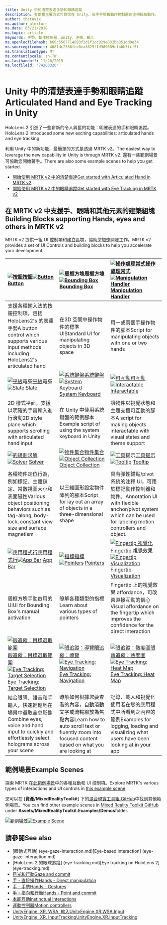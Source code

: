 ```yaml
---
title: Unity 中的清楚表達手勢和眼睛追蹤
description: 有兩種主要方式可對您在 Unity、右手手勢和動作控制器的注視採取動作。
author: thetuvix
ms.author: alexturn
ms.date: 03/21/2018
ms.topic: article
keywords: 手勢，動作控制器，unity，注視，輸入
ms.openlocfilehash: b60c5567714893f2d1f2cc929e832bb851dd9e34
ms.sourcegitcommit: 4081dc2356fec0ea3625f1d989689cfbbb3fcf5f
ms.translationtype: MT
ms.contentlocale: zh-TW
ms.lasthandoff: 11/20/2019
ms.locfileid: "74203320"
---
```

# <a name="articulated-hand-and-eye-tracking-in-unity"></a><span data-ttu-id="c2987-104">Unity 中的清楚表達手勢和眼睛追蹤</span><span class="sxs-lookup"><span data-stu-id="c2987-104">Articulated Hand and Eye Tracking in Unity</span></span>

<span data-ttu-id="c2987-105">HoloLens 2 引進了一些嶄新的令人興奮的功能：明確表達的手和眼睛追蹤。</span><span class="sxs-lookup"><span data-stu-id="c2987-105">HoloLens 2 introduced some new exciting capabilities: articulated hands and eye tracking.</span></span>

<span data-ttu-id="c2987-106">利用 Unity 中的新功能，最簡單的方式是透過 MRTK v2。</span><span class="sxs-lookup"><span data-stu-id="c2987-106">The easiest way to leverage the new capability in Unity is through MRTK v2.</span></span> <span data-ttu-id="c2987-107">還有一些範例場景可協助您開始著手。</span><span class="sxs-lookup"><span data-stu-id="c2987-107">There are also some example scenes to help you get started.</span></span> 

* [<span data-ttu-id="c2987-108">開始使用 MRTK v2 中的清楚表達</span><span class="sxs-lookup"><span data-stu-id="c2987-108">Get started with Articulated Hand  in MRTK v2</span></span>](https://microsoft.github.io/MixedRealityToolkit-Unity/Documentation/Input/HandTracking.html)
* [<span data-ttu-id="c2987-109">開始使用 MRTK v2 中的眼睛追蹤</span><span class="sxs-lookup"><span data-stu-id="c2987-109">Get started with Eye Tracking in MRTK v2</span></span>](https://microsoft.github.io/MixedRealityToolkit-Unity/Documentation/EyeTracking/EyeTracking_Main.html)


## <a name="building-blocks-supporting-hands-eyes-and-others-in-mrtk-v2"></a><span data-ttu-id="c2987-110">在 MRTK v2 中支援手、眼睛和其他元素的建築組塊</span><span class="sxs-lookup"><span data-stu-id="c2987-110">Building Blocks supporting Hands, eyes and others in MRTK v2</span></span>

<span data-ttu-id="c2987-111">MRTK v2 提供一組 UI 控制項和建立區塊，協助您加速開發工作。</span><span class="sxs-lookup"><span data-stu-id="c2987-111">MRTK v2 provides a set of UI Controls and building blocks to help you accelerate your development.</span></span> 

|  <span data-ttu-id="c2987-112">[![按鈕](images/MRTK_Button_Main.png)](https://microsoft.github.io/MixedRealityToolkit-Unity/Documentation/README_Button.html)[按鈕](https://microsoft.github.io/MixedRealityToolkit-Unity/Documentation/README_Button.html)</span><span class="sxs-lookup"><span data-stu-id="c2987-112">[![Button](images/MRTK_Button_Main.png)](https://microsoft.github.io/MixedRealityToolkit-Unity/Documentation/README_Button.html) [Button](https://microsoft.github.io/MixedRealityToolkit-Unity/Documentation/README_Button.html)</span></span> | <span data-ttu-id="c2987-113">[![周框](images/MRTK_BoundingBox_Main.png)](https://microsoft.github.io/MixedRealityToolkit-Unity/Documentation/README_BoundingBox.html)方塊周[框](https://microsoft.github.io/MixedRealityToolkit-Unity/Documentation/README_BoundingBox.html)方塊</span><span class="sxs-lookup"><span data-stu-id="c2987-113">[![Bounding Box](images/MRTK_BoundingBox_Main.png)](https://microsoft.github.io/MixedRealityToolkit-Unity/Documentation/README_BoundingBox.html) [Bounding Box](https://microsoft.github.io/MixedRealityToolkit-Unity/Documentation/README_BoundingBox.html)</span></span> | <span data-ttu-id="c2987-114">[![操作處理常式](images/MRTK_Manipulation_Main.png)](https://microsoft.github.io/MixedRealityToolkit-Unity/Documentation/README_ManipulationHandler.html)[操作處理常式](https://microsoft.github.io/MixedRealityToolkit-Unity/Documentation/README_ManipulationHandler.html)</span><span class="sxs-lookup"><span data-stu-id="c2987-114">[![Manipulation Handler](images/MRTK_Manipulation_Main.png)](https://microsoft.github.io/MixedRealityToolkit-Unity/Documentation/README_ManipulationHandler.html) [Manipulation Handler](https://microsoft.github.io/MixedRealityToolkit-Unity/Documentation/README_ManipulationHandler.html)</span></span> |
|:--- | :--- | :--- |
| <span data-ttu-id="c2987-115">支援各種輸入法的按鈕控制項，包括 HoloLens2's 的表達手勢</span><span class="sxs-lookup"><span data-stu-id="c2987-115">A button control which supports various input methods including HoloLens2's articulated hand</span></span> | <span data-ttu-id="c2987-116">在3D 空間中操作物件的標準 UI</span><span class="sxs-lookup"><span data-stu-id="c2987-116">Standard UI for manipulating objects in 3D space</span></span> | <span data-ttu-id="c2987-117">用一或兩個手操作物件的腳本</span><span class="sxs-lookup"><span data-stu-id="c2987-117">Script for manipulating objects with one or two hands</span></span> |
|  <span data-ttu-id="c2987-118">[![平板](images/MRTK_Slate_Main.png)](https://microsoft.github.io/MixedRealityToolkit-Unity/Documentation/README_Slate.html)電腦[平板](https://microsoft.github.io/MixedRealityToolkit-Unity/Documentation/README_Slate.html)電腦</span><span class="sxs-lookup"><span data-stu-id="c2987-118">[![Slate](images/MRTK_Slate_Main.png)](https://microsoft.github.io/MixedRealityToolkit-Unity/Documentation/README_Slate.html) [Slate](https://microsoft.github.io/MixedRealityToolkit-Unity/Documentation/README_Slate.html)</span></span> | <span data-ttu-id="c2987-119">[![系統鍵盤](images/MRTK_SystemKeyboard_Main.png)](https://microsoft.github.io/MixedRealityToolkit-Unity/Documentation/README_SystemKeyboard.html)[系統鍵盤](https://microsoft.github.io/MixedRealityToolkit-Unity/Documentation/README_SystemKeyboard.html)</span><span class="sxs-lookup"><span data-stu-id="c2987-119">[![System Keyboard](images/MRTK_SystemKeyboard_Main.png)](https://microsoft.github.io/MixedRealityToolkit-Unity/Documentation/README_SystemKeyboard.html) [System Keyboard](https://microsoft.github.io/MixedRealityToolkit-Unity/Documentation/README_SystemKeyboard.html)</span></span> | <span data-ttu-id="c2987-120">[![可互動](images/InteractableExamples.png)](https://microsoft.github.io/MixedRealityToolkit-Unity/Documentation/README_Interactable.html)[可互動](https://microsoft.github.io/MixedRealityToolkit-Unity/Documentation/README_Interactable.html)</span><span class="sxs-lookup"><span data-stu-id="c2987-120">[![Interactable](images/InteractableExamples.png)](https://microsoft.github.io/MixedRealityToolkit-Unity/Documentation/README_Interactable.html) [Interactable](https://microsoft.github.io/MixedRealityToolkit-Unity/Documentation/README_Interactable.html)</span></span> |
| <span data-ttu-id="c2987-121">2D 樣式平面，支援以明確的手寫輸入進行滾動</span><span class="sxs-lookup"><span data-stu-id="c2987-121">2D style plane which supports scrolling with articulated hand input</span></span> | <span data-ttu-id="c2987-122">在 Unity 中使用系統鍵盤的範例腳本</span><span class="sxs-lookup"><span data-stu-id="c2987-122">Example script of using the system keyboard in Unity</span></span>  | <span data-ttu-id="c2987-123">讓物件以視覺狀態和主題支援可互動的腳本</span><span class="sxs-lookup"><span data-stu-id="c2987-123">A script for making objects interactable with visual states and theme support</span></span> |
|  <span data-ttu-id="c2987-124">[![的規劃](images/MRTK_Solver_Main.png)](https://microsoft.github.io/MixedRealityToolkit-Unity/Documentation/README_Solver.html)[求解](https://microsoft.github.io/MixedRealityToolkit-Unity/Documentation/README_Solver.html)</span><span class="sxs-lookup"><span data-stu-id="c2987-124">[![Solver](images/MRTK_Solver_Main.png)](https://microsoft.github.io/MixedRealityToolkit-Unity/Documentation/README_Solver.html) [Solver](https://microsoft.github.io/MixedRealityToolkit-Unity/Documentation/README_Solver.html)</span></span> | <span data-ttu-id="c2987-125">[![物件集合](images/MRTK_ObjectCollection_Main.png)](https://microsoft.github.io/MixedRealityToolkit-Unity/Documentation/README_ManipulationHandler.html)[物件集合](https://microsoft.github.io/MixedRealityToolkit-Unity/Documentation/README_ManipulationHandler.html)</span><span class="sxs-lookup"><span data-stu-id="c2987-125">[![Object Collection](images/MRTK_ObjectCollection_Main.png)](https://microsoft.github.io/MixedRealityToolkit-Unity/Documentation/README_ManipulationHandler.html) [Object Collection](https://microsoft.github.io/MixedRealityToolkit-Unity/Documentation/README_ManipulationHandler.html)</span></span> | <span data-ttu-id="c2987-126">[![工具](images/MRTK_Tooltip_Main.png)](https://microsoft.github.io/MixedRealityToolkit-Unity/Documentation/README_Tooltip.html)提示[工具提示](https://microsoft.github.io/MixedRealityToolkit-Unity/Documentation/README_Tooltip.html)</span><span class="sxs-lookup"><span data-stu-id="c2987-126">[![Tooltip](images/MRTK_Tooltip_Main.png)](https://microsoft.github.io/MixedRealityToolkit-Unity/Documentation/README_Tooltip.html) [Tooltip](https://microsoft.github.io/MixedRealityToolkit-Unity/Documentation/README_Tooltip.html)</span></span> |
| <span data-ttu-id="c2987-127">各種物件定位行為，例如標記、主體鎖定、常數視圖大小和表面磁性</span><span class="sxs-lookup"><span data-stu-id="c2987-127">Various object positioning behaviors such as tag-along, body-lock, constant view size and surface magnetism</span></span> | <span data-ttu-id="c2987-128">以三維圖形設定物件陣列的腳本</span><span class="sxs-lookup"><span data-stu-id="c2987-128">Script for lay out an array of objects in a three-dimensional shape</span></span> | <span data-ttu-id="c2987-129">具有彈性錨點/pivot 系統的注釋 UI，可用於標記動作控制器和物件。</span><span class="sxs-lookup"><span data-stu-id="c2987-129">Annotation UI with flexible anchor/pivot system which can be used for labeling motion controllers and object.</span></span> |
|  <span data-ttu-id="c2987-130">[![應用程式行](images/MRTK_AppBar_Main.png)](https://microsoft.github.io/MixedRealityToolkit-Unity/Documentation/README_AppBar.html)[應用程式行](https://microsoft.github.io/MixedRealityToolkit-Unity/Documentation/README_AppBar.html)</span><span class="sxs-lookup"><span data-stu-id="c2987-130">[![App Bar](images/MRTK_AppBar_Main.png)](https://microsoft.github.io/MixedRealityToolkit-Unity/Documentation/README_AppBar.html) [App Bar](https://microsoft.github.io/MixedRealityToolkit-Unity/Documentation/README_AppBar.html)</span></span> | <span data-ttu-id="c2987-131">[![指標](images/MRTK_Pointer_Main.png)](https://microsoft.github.io/MixedRealityToolkit-Unity/Documentation/README_Pointers.html)[指標](https://microsoft.github.io/MixedRealityToolkit-Unity/Documentation/README_Pointers.html)</span><span class="sxs-lookup"><span data-stu-id="c2987-131">[![Pointers](images/MRTK_Pointer_Main.png)](https://microsoft.github.io/MixedRealityToolkit-Unity/Documentation/README_Pointers.html) [Pointers](https://microsoft.github.io/MixedRealityToolkit-Unity/Documentation/README_Pointers.html)</span></span> | <span data-ttu-id="c2987-132">[![Fingertip 視覺化](images/MRTK_FingertipVisualization_Main.png)](https://microsoft.github.io/MixedRealityToolkit-Unity/Documentation/README_FingertipVisualization.html) [Fingertip 視覺效果](https://microsoft.github.io/MixedRealityToolkit-Unity/Documentation/README_FingertipVisualization.html)</span><span class="sxs-lookup"><span data-stu-id="c2987-132">[![Fingertip Visualization](images/MRTK_FingertipVisualization_Main.png)](https://microsoft.github.io/MixedRealityToolkit-Unity/Documentation/README_FingertipVisualization.html) [Fingertip Visualization](https://microsoft.github.io/MixedRealityToolkit-Unity/Documentation/README_FingertipVisualization.html)</span></span> |
| <span data-ttu-id="c2987-133">周框方塊手動啟用的 UI</span><span class="sxs-lookup"><span data-stu-id="c2987-133">UI for Bounding Box's manual activation</span></span> | <span data-ttu-id="c2987-134">瞭解各種類型的指標</span><span class="sxs-lookup"><span data-stu-id="c2987-134">Learn about various types of pointers</span></span> | <span data-ttu-id="c2987-135">Fingertip 上的視覺效果 affordance，可改善直接互動的信心</span><span class="sxs-lookup"><span data-stu-id="c2987-135">Visual affordance on the fingertip which improves the confidence for the direct interaction</span></span> |
|  <span data-ttu-id="c2987-136">[![眼追蹤：目標選取範圍](images/mrtk_et_targetselect.png)](https://microsoft.github.io/MixedRealityToolkit-Unity/Documentation/EyeTracking/EyeTracking_TargetSelection.html)[眼追蹤：目標選取範圍](https://microsoft.github.io/MixedRealityToolkit-Unity/Documentation/EyeTracking/EyeTracking_TargetSelection.html)</span><span class="sxs-lookup"><span data-stu-id="c2987-136">[![Eye Tracking: Target Selection](images/mrtk_et_targetselect.png)](https://microsoft.github.io/MixedRealityToolkit-Unity/Documentation/EyeTracking/EyeTracking_TargetSelection.html) [Eye Tracking: Target Selection](https://microsoft.github.io/MixedRealityToolkit-Unity/Documentation/EyeTracking/EyeTracking_TargetSelection.html)</span></span> | <span data-ttu-id="c2987-137">[![眼追蹤：導覽](images/mrtk_et_navigation.png)](https://microsoft.github.io/MixedRealityToolkit-Unity/Documentation/EyeTracking/EyeTracking_Navigation.html)[眼追蹤：導覽](https://microsoft.github.io/MixedRealityToolkit-Unity/Documentation/EyeTracking/EyeTracking_Navigation.html)</span><span class="sxs-lookup"><span data-stu-id="c2987-137">[![Eye Tracking: Navigation](images/mrtk_et_navigation.png)](https://microsoft.github.io/MixedRealityToolkit-Unity/Documentation/EyeTracking/EyeTracking_Navigation.html) [Eye Tracking: Navigation](https://microsoft.github.io/MixedRealityToolkit-Unity/Documentation/EyeTracking/EyeTracking_Navigation.html)</span></span> | <span data-ttu-id="c2987-138">[![眼追蹤：熱度圖](images/mrtk_et_heatmaps.png)](https://microsoft.github.io/MixedRealityToolkit-Unity/Documentation/EyeTracking/EyeTracking_Visualization.html)[眼睛追蹤：熱度圖](https://microsoft.github.io/MixedRealityToolkit-Unity/Documentation/EyeTracking/EyeTracking_Visualization.html)</span><span class="sxs-lookup"><span data-stu-id="c2987-138">[![Eye Tracking: Heat Map](images/mrtk_et_heatmaps.png)](https://microsoft.github.io/MixedRealityToolkit-Unity/Documentation/EyeTracking/EyeTracking_Visualization.html) [Eye Tracking: Heat Map](https://microsoft.github.io/MixedRealityToolkit-Unity/Documentation/EyeTracking/EyeTracking_Visualization.html)</span></span> |
| <span data-ttu-id="c2987-139">結合眼睛、語音和手輸入，快速輕鬆地在場景中選取全息影像</span><span class="sxs-lookup"><span data-stu-id="c2987-139">Combine eyes, voice and hand input to quickly and effortlessly select holograms across your scene</span></span> | <span data-ttu-id="c2987-140">瞭解如何根據您要查看的內容，自動滾動文字或流暢縮放為焦點內容</span><span class="sxs-lookup"><span data-stu-id="c2987-140">Learn how to auto scroll text or fluently zoom into focused content based on what you are looking at</span></span>| <span data-ttu-id="c2987-141">記錄、載入和視覺化使用者在您的應用程式中所看到之內容的範例</span><span class="sxs-lookup"><span data-stu-id="c2987-141">Examples for logging, loading and visualizing what users have been looking at in your app</span></span> |

## <a name="example-scenes"></a><span data-ttu-id="c2987-142">範例場景</span><span class="sxs-lookup"><span data-stu-id="c2987-142">Example Scenes</span></span>
<span data-ttu-id="c2987-143">探索 MRTK 在[此範例場景](https://microsoft.github.io/MixedRealityToolkit-Unity/Documentation/README_HandInteractionExamples.html)中的各種互動和 UI 控制項。</span><span class="sxs-lookup"><span data-stu-id="c2987-143">Explore MRTK's various types of interactions and UI controls in [this example scene](https://microsoft.github.io/MixedRealityToolkit-Unity/Documentation/README_HandInteractionExamples.html).</span></span>

<span data-ttu-id="c2987-144">您可以在 [**資產/MixedRealityToolkit**] 下的[混合現實工具組 GitHub](https://github.com/Microsoft/MixedRealityToolkit-Unity)中找到其他範例場景。</span><span class="sxs-lookup"><span data-stu-id="c2987-144">You can find  other example scenes in [Mixed Reality Toolkit GitHub](https://github.com/Microsoft/MixedRealityToolkit-Unity) under **Assets/MixedRealityToolkit.Examples/Demos**folder.</span></span>

<span data-ttu-id="c2987-145">[![範例場景](images/MRTK_Examples.png)](https://microsoft.github.io/MixedRealityToolkit-Unity/Documentation/README_HandInteractionExamples.html)</span><span class="sxs-lookup"><span data-stu-id="c2987-145">[![Example Scene](images/MRTK_Examples.png)](https://microsoft.github.io/MixedRealityToolkit-Unity/Documentation/README_HandInteractionExamples.html)</span></span>

## <a name="see-also"></a><span data-ttu-id="c2987-146">請參閱</span><span class="sxs-lookup"><span data-stu-id="c2987-146">See also</span></span>

* <span data-ttu-id="c2987-147">[眼動式互動] (eye-gaze-interaction.md)</span><span class="sxs-lookup"><span data-stu-id="c2987-147">[Eye-based interaction] (eye-gaze-interaction.md)</span></span>
* <span data-ttu-id="c2987-148">[HoloLens 2 的眼球追蹤] (eye-tracking.md)</span><span class="sxs-lookup"><span data-stu-id="c2987-148">[Eye tracking on HoloLens 2] (eye-tracking.md)</span></span>
* [<span data-ttu-id="c2987-149">目光和行動</span><span class="sxs-lookup"><span data-stu-id="c2987-149">Gaze and commit</span></span>](gaze-and-commit.md)
* [<span data-ttu-id="c2987-150">手 - 直接操作</span><span class="sxs-lookup"><span data-stu-id="c2987-150">Hands - Direct manipulation</span></span>](direct-manipulation.md)
* [<span data-ttu-id="c2987-151">手 - 手勢</span><span class="sxs-lookup"><span data-stu-id="c2987-151">Hands - Gestures</span></span>](gaze-and-commit.md#composite-gestures)
* [<span data-ttu-id="c2987-152">手 - 指向和行動</span><span class="sxs-lookup"><span data-stu-id="c2987-152">Hands - Point and commit</span></span>](point-and-commit.md)
* [<span data-ttu-id="c2987-153">本能互動</span><span class="sxs-lookup"><span data-stu-id="c2987-153">Instinctual interactions</span></span>](interaction-fundamentals.md)
* [<span data-ttu-id="c2987-154">運動控制器</span><span class="sxs-lookup"><span data-stu-id="c2987-154">Motion controllers</span></span>](motion-controllers.md)
* [<span data-ttu-id="c2987-155">UnityEngine. XR. WSA. 輸入</span><span class="sxs-lookup"><span data-stu-id="c2987-155">UnityEngine.XR.WSA.Input</span></span>](https://docs.unity3d.com/ScriptReference/XR.WSA.Input.InteractionManager.html)
* [<span data-ttu-id="c2987-156">UnityEngine. XR. InputTracking</span><span class="sxs-lookup"><span data-stu-id="c2987-156">UnityEngine.XR.InputTracking</span></span>](https://docs.unity3d.com/ScriptReference/XR.InputTracking.html)
